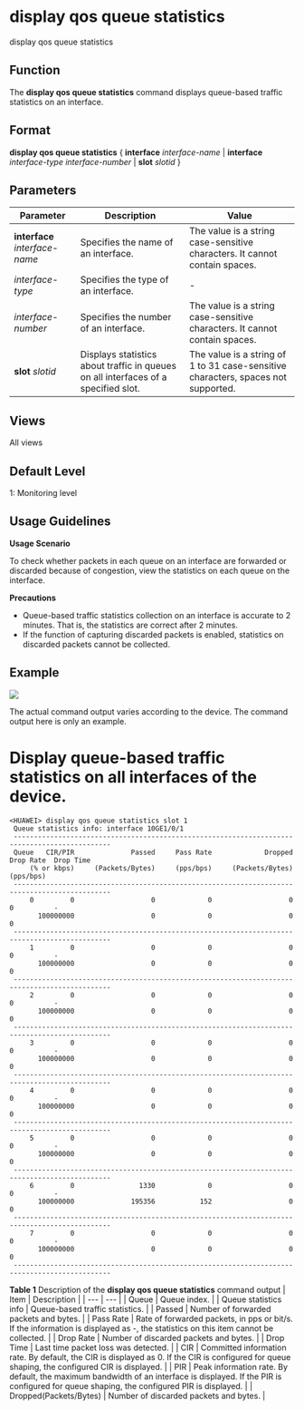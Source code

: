 display qos queue statistics
============================

display qos queue statistics

Function
--------



The **display qos queue statistics** command displays queue-based traffic statistics on an interface.




Format
------

**display qos queue statistics** { **interface** *interface-name* | **interface** *interface-type* *interface-number* | **slot** *slotid* }


Parameters
----------

| Parameter | Description | Value |
| --- | --- | --- |
| **interface** *interface-name* | Specifies the name of an interface. | The value is a string case-sensitive characters. It cannot contain spaces. |
| *interface-type* | Specifies the type of an interface. | - |
| *interface-number* | Specifies the number of an interface. | The value is a string case-sensitive characters. It cannot contain spaces. |
| **slot** *slotid* | Displays statistics about traffic in queues on all interfaces of a specified slot. | The value is a string of 1 to 31 case-sensitive characters, spaces not supported. |



Views
-----

All views


Default Level
-------------

1: Monitoring level


Usage Guidelines
----------------

**Usage Scenario**

To check whether packets in each queue on an interface are forwarded or discarded because of congestion, view the statistics on each queue on the interface.

**Precautions**

* Queue-based traffic statistics collection on an interface is accurate to 2 minutes. That is, the statistics are correct after 2 minutes.
* If the function of capturing discarded packets is enabled, statistics on discarded packets cannot be collected.

Example
-------

![](../public_sys-resources/note_3.0-en-us.png) 

The actual command output varies according to the device. The command output here is only an example.


# Display queue-based traffic statistics on all interfaces of the device.
```
<HUAWEI> display qos queue statistics slot 1
 Queue statistics info: interface 10GE1/0/1                                                                                       
 ----------------------------------------------------------------------------------------------                                     
 Queue   CIR/PIR              Passed     Pass Rate             Dropped     Drop Rate  Drop Time                                     
     (% or kbps)     (Packets/Bytes)     (pps/bps)     (Packets/Bytes)     (pps/bps)                                                
 ----------------------------------------------------------------------------------------------                                     
     0         0                   0             0                   0             0          -                                     
       100000000                   0             0                   0             0                                                
 ----------------------------------------------------------------------------------------------                                     
     1         0                   0             0                   0             0          -                                     
       100000000                   0             0                   0             0                                                
 ----------------------------------------------------------------------------------------------                                     
     2         0                   0             0                   0             0          -                                     
       100000000                   0             0                   0             0                                                
 ----------------------------------------------------------------------------------------------                                     
     3         0                   0             0                   0             0          -                                     
       100000000                   0             0                   0             0                                                
 ----------------------------------------------------------------------------------------------                                     
     4         0                   0             0                   0             0          -                                     
       100000000                   0             0                   0             0                                                
 ----------------------------------------------------------------------------------------------                                     
     5         0                   0             0                   0             0          -                                     
       100000000                   0             0                   0             0                                                
 ----------------------------------------------------------------------------------------------                                     
     6         0                1330             0                   0             0          -                                     
       100000000              195356           152                   0             0                                                
 ----------------------------------------------------------------------------------------------                                     
     7         0                   0             0                   0             0          -                                     
       100000000                   0             0                   0             0                                                
 ----------------------------------------------------------------------------------------------

```

**Table 1** Description of the **display qos queue statistics** command output
| Item | Description |
| --- | --- |
| Queue | Queue index. |
| Queue statistics info | Queue-based traffic statistics. |
| Passed | Number of forwarded packets and bytes. |
| Pass Rate | Rate of forwarded packets, in pps or bit/s. If the information is displayed as -, the statistics on this item cannot be collected. |
| Drop Rate | Number of discarded packets and bytes. |
| Drop Time | Last time packet loss was detected. |
| CIR | Committed information rate. By default, the CIR is displayed as 0. If the CIR is configured for queue shaping, the configured CIR is displayed. |
| PIR | Peak information rate. By default, the maximum bandwidth of an interface is displayed. If the PIR is configured for queue shaping, the configured PIR is displayed. |
| Dropped(Packets/Bytes) | Number of discarded packets and bytes. |
